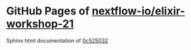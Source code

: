 GitHub Pages of [nextflow-io/elixir-workshop-21](https://github.com/nextflow-io/elixir-workshop-21.git)
===
Sphinx html documentation of [0c525032](https://github.com/nextflow-io/elixir-workshop-21/tree/0c525032c40375af5586079ab39c19428926d933)
